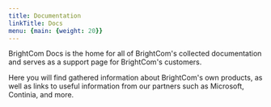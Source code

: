 ```yaml
---
title: Documentation
linkTitle: Docs
menu: {main: {weight: 20}}
---
```


BrightCom Docs is the home for all of BrightCom's collected documentation and serves as a support page for BrightCom's customers.

Here you will find gathered information about BrightCom's own products, as well as links to useful information from our partners such as Microsoft, Continia, and more.